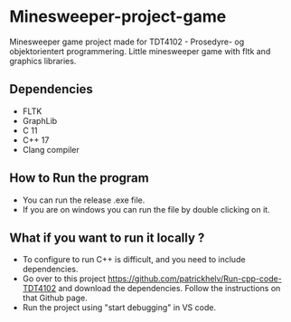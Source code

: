 # Minesweeper-project-game
Minesweeper game project made for TDT4102 - Prosedyre- og objektorientert programmering. Little minesweeper game with fltk and graphics libraries.

## Dependencies
- FLTK
- GraphLib
- C 11
- C++ 17
- Clang compiler

## How to Run the program
- You can run the release .exe file. 
- If you are on windows you can run the file by double clicking on it.

## What if you want to run it locally ?
- To configure to run C++ is difficult, and you need to include dependencies. 
- Go over to this project https://github.com/patrickhelv/Run-cpp-code-TDT4102 and download the dependencies. Follow the instructions on that Github page.
- Run the project using "start debugging" in VS code.
